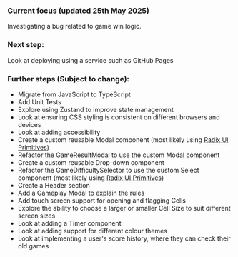 ### Current focus (updated 25th May 2025)
Investigating a bug related to game win logic. 

### Next step: 
Look at deploying using a service such as GitHub Pages

### Further steps (Subject to change):
- Migrate from JavaScript to TypeScript
- Add Unit Tests 
- Explore using Zustand to improve state management
- Look at ensuring CSS styling is consistent on different browsers and devices
- Look at adding accessibility
- Create a custom reusable Modal component (most likely using [Radix UI Primitives](https://www.radix-ui.com/primitives/docs/components/dialog))
- Refactor the GameResultModal to use the custom Modal component
- Create a custom reusable Drop-down component
- Refactor the GameDifficultySelector to use the custom Select component (most likely using [Radix UI Primitives](https://www.radix-ui.com/primitives/docs/components/select))
- Create a Header section
- Add a Gameplay Modal to explain the rules
- Add touch screen support for opening and flagging Cells
- Explore the ability to choose a larger or smaller Cell Size to suit different screen sizes
- Look at adding a Timer component
- Look at adding support for different colour themes
- Look at implementing a user's score history, where they can check their old games
